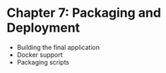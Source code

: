 # Chapter 7: Packaging and Deployment

* Building the final application
* Docker support
* Packaging scripts
